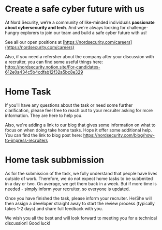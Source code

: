 # Create a safe cyber future with us

At Nord Security, we’re a community of like-minded individuals **passionate about cybersecurity and tech**. And we’re always looking for challenge-hungry explorers to join our team and build a safe cyber future with us!

See all our open positions at [https://nordsecurity.com/careers](https://nordsecurity.com/careers)

Also, if you need a refersher about the company after your discussion with a recruiter, you can find some useful things here: https://nordsecurity.notion.site/For-candidates-612e0a434c5b4cdfab12f32a5bc8e329

# Home Task

If you'll have any questions about the task or need some further clarification, please feel free to reach out to your recruiter asking for more information. They are here to help you.

Also, we're adding a link to our blog that gives some information on what to focus on when doing take home tasks. Hope it offer some additional help. You can find the link to blog post here: https://nordsecurity.com/blog/how-to-impress-recruiters

# Home task subbmission

As for the submission of the task, we fully understand that people have lives outside of work. Therefore, we do not expect home tasks to be subbmited in a day or two. On average, we get them back in a week. But if more time is needed - simply inform your recruiter, so everyone is updated.

Once you have finished the task, please inform your recruiter. He/She will then assign a developer straight away to start the review process (typically takes 1-2 days) and share full feedback with you.

We wish you all the best and will look forward to meeting you for a technical discussion! Good luck!

